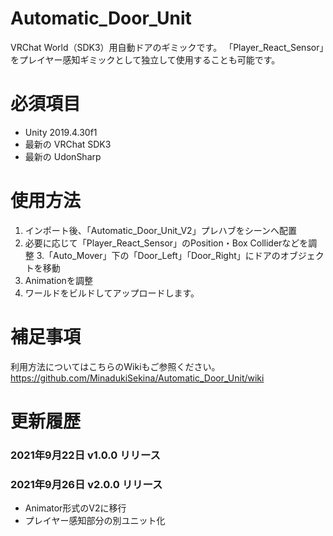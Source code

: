 # Automatic_Door_Unit
VRChat World（SDK3）用自動ドアのギミックです。
「Player_React_Sensor」をプレイヤー感知ギミックとして独立して使用することも可能です。

# 必須項目
* Unity 2019.4.30f1
* 最新の VRChat SDK3
* 最新の UdonSharp

# 使用方法
1. インポート後、「Automatic_Door_Unit_V2」プレハブをシーンへ配置
2. 必要に応じて「Player_React_Sensor」のPosition・Box Colliderなどを調整
3.「Auto_Mover」下の「Door_Left」「Door_Right」にドアのオブジェクトを移動
4. Animationを調整
5. ワールドをビルドしてアップロードします。

# 補足事項
利用方法についてはこちらのWikiもご参照ください。
https://github.com/MinadukiSekina/Automatic_Door_Unit/wiki

# 更新履歴

### 2021年9月22日 v1.0.0 リリース

### 2021年9月26日 v2.0.0 リリース
* Animator形式のV2に移行
* プレイヤー感知部分の別ユニット化